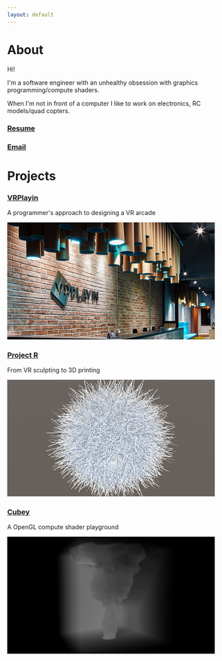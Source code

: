 ```yaml
---
layout: default
---
```


# About

Hi!

I'm a software engineer with an unhealthy obsession with graphics programming/compute shaders.

When I'm not in front of a computer I like to work on electronics, RC models/quad copters.

### [Resume](./assets/bryan_resume.pdf)

### [Email](mailto:byebyebryan@gmail.com)

# Projects

### [VRPlayin](./vrplayin.html)

A programmer's approach to designing a VR arcade

[![vrplayin](./assets/img/vrplayin.png)](./vrplayin.html)

### [Project R](./projectr.html)

From VR sculpting to 3D printing

[![projectr](./assets/img/projectr.png)](./projectr.html)

### [Cubey](./cubey.html)

A OpenGL compute shader playground

[![cubey](./assets/img/cubey.png)](./cubey.html)
